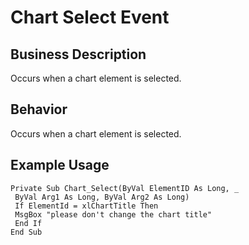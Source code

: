 # Chart Select Event

## Business Description
Occurs when a chart element is selected.

## Behavior
Occurs when a chart element is selected.

## Example Usage
```vba
Private Sub Chart_Select(ByVal ElementID As Long, _ 
 ByVal Arg1 As Long, ByVal Arg2 As Long) 
 If ElementId = xlChartTitle Then 
 MsgBox "please don't change the chart title" 
 End If 
End Sub
```